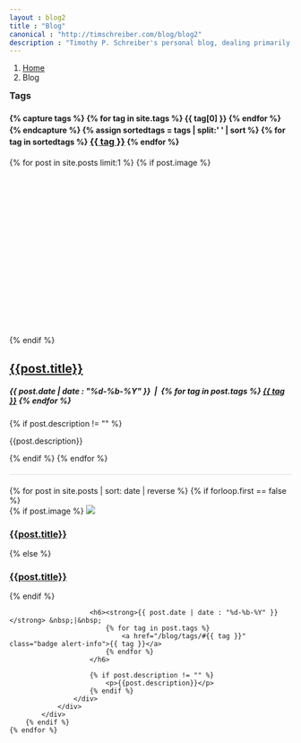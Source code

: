 ```yaml
---
layout : blog2
title : "Blog"
canonical : "http://timschreiber.com/blog/blog2"
description : "Timothy P. Schreiber's personal blog, dealing primarily with software development, but also dabbling in songwriting, food, and gardening from time to time."
---
```


<ol class="breadcrumb">
	<li><a href="/">Home</a></li>
	<li>Blog</li>
</ol>

<div class="row" style="padding-bottom:20px;border-bottom:1px solid #ddd;margin-bottom:20px;">
	<div class="col-lg-3 col-lg-push-9 col-md-4 col-md-push-8 col-sm-12 col-xs-12">
		<div class="panel panel-default">
			<div class="panel-body">
				<h3 style="margin-top:0;">Tags</h3>
				<h4 style="line-height:150%;">
					{% capture tags %}
						{% for tag in site.tags %}
							{{ tag[0] }}
						{% endfor %}
					{% endcapture %}
					{% assign sortedtags = tags | split:' ' | sort %}
					{% for tag in sortedtags %}
						<a href="/blog/tags/#{{ tag }}" class="badge alert-info" style="font-size:16px;">{{ tag }}</a>
					{% endfor %}
				</h4>
			</div>
		</div>
	</div>
	<div class="col-lg-9 col-lg-pull-3 col-md-8 col-md-pull-4 col-sm-12 col-xs-12">
		{% for post in site.posts limit:1 %}
			{% if post.image %}
				<div style="height:300px;background-size:cover;background-repeat:no-repeat;background-position:50% 50%;background-image:url(/img/{{post.image}});"></div>
			{% endif %}
			<h2><a href="{{post.url}}">{{post.title}}</a></h2>
			<h5><strong>{{ post.date | date : "%d-%b-%Y" }}</strong> &nbsp;|&nbsp;
				{% for tag in post.tags %}
					<a href="/blog/tags/#{{ tag }}" class="badge alert-info">{{ tag }}</a>
				{% endfor %}						
			</h5>
			{% if post.description != "" %}
				<p>{{post.description}}</p>
			{% endif %}
		{% endfor %}
	</div>
</div>



<div id="pinstrap-container" class="row">
	{% for post in site.posts | sort: date | reverse %}
		{% if forloop.first == false %}
			<div class="pinstrap-item">
				<div class="panel panel-default">
					<div class="panel-body">
						{% if post.image %}
							<img src="/img/{{post.image}}" class="img-rounded" style="max-width:100%" />
							<h3><a href="{{post.url}}">{{post.title}}</a></h3>
						{% else %}
							<h3 class="top0"><a href="{{post.url}}">{{post.title}}</a></h3>
						{% endif %}
						
						<h6><strong>{{ post.date | date : "%d-%b-%Y" }}</strong> &nbsp;|&nbsp;
							{% for tag in post.tags %}
								<a href="/blog/tags/#{{ tag }}" class="badge alert-info">{{ tag }}</a>
							{% endfor %}						
						</h6>
						
						{% if post.description != "" %}
							<p>{{post.description}}</p>
						{% endif %}
					</div>
				</div>
			</div>
		{% endif %}
	{% endfor %}
</div>
